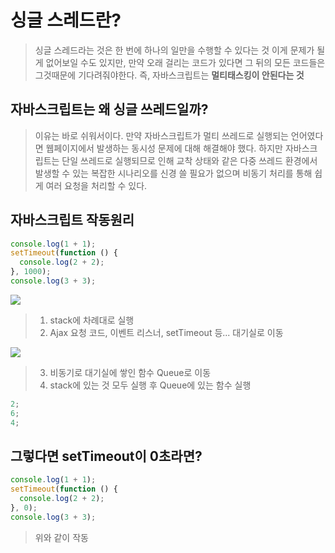 # 싱글 스레드란?

> 싱글 스레드라는 것은 한 번에 하나의 일만을 수행할 수 있다는 것
> 이게 문제가 될 게 없어보일 수도 있지만, 만약 오래 걸리는 코드가 있다면 그 뒤의 모든 코드들은 그것때문에 기다려줘야한다.
> 즉, 자바스크립트는 **멀티태스킹이 안된다는 것**

## 자바스크립트는 왜 싱글 쓰레드일까?

> 이유는 바로 쉬워서이다. 만약 자바스크립트가 멀티 쓰레드로 실행되는 언어였다면 웹페이지에서 발생하는 동시성 문제에 대해 해결해야 했다.
> 하지만 자바스크립트는 단일 쓰레드로 실행되므로 인해 교착 상태와 같은 다중 쓰레드 환경에서 발생할 수 있는 복잡한 시나리오를 신경 쓸 필요가 없으며 비동기 처리를 통해 쉽게 여러 요청을 처리할 수 있다.

## 자바스크립트 작동원리

```javascript
console.log(1 + 1);
setTimeout(function () {
  console.log(2 + 2);
}, 1000);
console.log(3 + 3);
```

<img src="https://user-images.githubusercontent.com/69666944/164644964-fea746b6-f611-4b54-940d-166e07fc0057.png">

> 1. stack에 차례대로 실행
> 2. Ajax 요청 코드, 이벤트 리스너, setTimeout 등... 대기실로 이동

<img src="https://user-images.githubusercontent.com/69666944/164646020-03416bde-138c-4e72-9e59-e037079d1910.png">

> 3. 비동기로 대기실에 쌓인 함수 Queue로 이동
> 4. stack에 있는 것 모두 실행 후 Queue에 있는 함수 실행

```javascript
2;
6;
4;
```

## 그렇다면 setTimeout이 0초라면?

```javascript
console.log(1 + 1);
setTimeout(function () {
  console.log(2 + 2);
}, 0);
console.log(3 + 3);
```

> 위와 같이 작동
